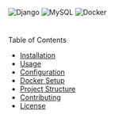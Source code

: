 ![Django](https://img.shields.io/static/v1?label=Django&message=5.0&color=hex=plastic&logo=django)
![MySQL](https://img.shields.io/static/v1?label=MySQL&message=8.0&color=00758F&style=plastic&logo=mysql)
![Docker](https://img.shields.io/static/v1?label=Docker&message=20.10&color=2496ED&style=plastic&logo=docker)






 #

Table of Contents
- [Installation](#installation)
- [Usage](#usage)
- [Configuration](#configuration)
- [Docker Setup](#docker-setup)
- [Project Structure](#project-structure)
- [Contributing](#contributing)
- [License](#license)


